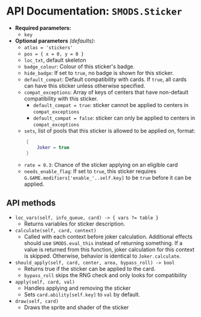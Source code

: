 # API Documentation: `SMODS.Sticker`
- **Required parameters:**
	- `key`
- **Optional parameters** *(defaults)*:
	- `atlas = 'stickers'`
	- `pos = { x = 0, y = 0 }`
	- `loc_txt`, default skeleton
	- `badge_colour`: Colour of this sticker's badge.
    - `hide_badge`: If set to `true`, no badge is shown for this sticker.
	- `default_compat`: Default compatibility with cards. If `true`, all cards can have this sticker unless otherwise specified.
	- `compat_exceptions`: Array of keys of centers that have non-default compatibility with this sticker.
		- `default_compat = true`: sticker cannot be applied to centers in `compat_exceptions`
		- `default_compat = false`: sticker can only be applied to centers in `compat_exceptions`
	- `sets`, list of pools that this sticker is allowed to be applied on, format: 
	```lua
		{
			Joker = true
		}
	```
	- `rate = 0.3`: Chance of the sticker applying on an eligible card
	- `needs_enable_flag`: If set to `true`, this sticker requires `G.GAME.modifiers['enable_'..self.key]` to be `true` before it can be applied.

## API methods
- `loc_vars(self, info_queue, card) -> { vars ?= table }`
	- Returns variables for sticker description.
- `calculate(self, card, context)`
    - Called with each context before joker calculation. Additional effects should use `SMODS.eval_this` instead of returning something. If a value is returned from this function, joker calculation for this context is skipped. Otherwise, behavior is identical to `Joker.calculate`.
- `should_apply(self, card, center, area, bypass_roll) -> bool`
	- Returns true if the sticker can be applied to the card. 
	- `bypass_roll` skips the RNG check and only looks for compatibility
- `apply(self, card, val)`
	- Handles applying and removing the sticker
	- Sets `card.ability[self.key]` to `val` by default. 
- `draw(self, card)`
	- Draws the sprite and shader of the sticker